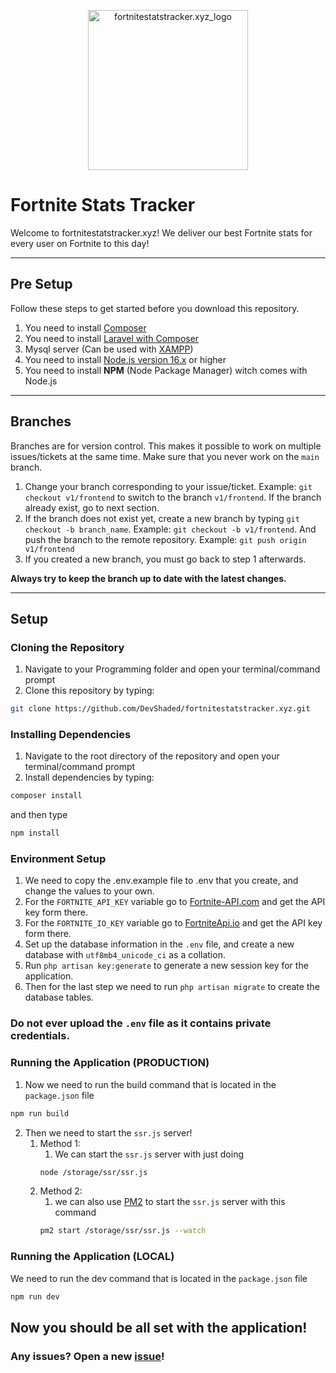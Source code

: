 <p align="center"><a href="https://fortnitestatstracker.xyz" target="_blank"><img src="https://fortnitestatstracker.xyz/images/favicons/android-chrome-256x256.png" width="256" alt="fortnitestatstracker.xyz_logo"></a></p>

# Fortnite Stats Tracker

Welcome to fortnitestatstracker.xyz! We deliver our best Fortnite stats for every user on Fortnite to this day!

---

## Pre Setup

Follow these steps to get started before you download this repository.

1. You need to install [Composer](https://getcomposer.org/)
2. You need to install [Laravel with Composer](https://laravel.com/docs/8.x#installation-via-composer)
3. Mysql server (Can be used with [XAMPP](https://www.apachefriends.org/index.html))
4. You need to install [Node.js version 16.x](https://nodejs.org/en/) or higher
5. You need to install **NPM** (Node Package Manager) witch comes with Node.js

---

## Branches

Branches are for version control. This makes it possible to work on multiple issues/tickets at the same time. Make sure that you never work on the `main` branch.

1. Change your branch corresponding to your issue/ticket. Example: `git checkout v1/frontend` to switch to the branch `v1/frontend`. If the branch already exist, go to next section.
2. If the branch does not exist yet, create a new branch by typing `git checkout -b branch_name`. Example: `git checkout -b v1/frontend`. And push the branch to the remote repository. Example: `git push origin v1/frontend`
3. If you created a new branch, you must go back to step 1 afterwards.

**Always try to keep the branch up to date with the latest changes.**

---

## Setup

### Cloning the Repository
1. Navigate to your Programming folder and open your terminal/command prompt
2. Clone this repository by typing:
```bash
git clone https://github.com/DevShaded/fortnitestatstracker.xyz.git
```

### Installing Dependencies
1. Navigate to the root directory of the repository and open your terminal/command prompt
2. Install dependencies by typing: 
```bash 
composer install
``` 
and then type
```bash
npm install
```

### Environment Setup
1. We need to copy the .env.example file to .env that you create, and change the values to your own.
2. For the `FORTNITE_API_KEY` variable go to [Fortnite-API.com](https://fortnite-api.com/) and get the API key form there.
3. For the `FORTNITE_IO_KEY` variable go to [FortniteApi.io](https://fortniteapi.io/) and get the API key form there.
4. Set up the database information in the `.env` file, and create a new database with `utf8mb4_unicode_ci` as a collation.
5. Run `php artisan key:generate` to generate a new session key for the application.
6. Then for the last step we need to run `php artisan migrate` to create the database tables.

### **Do not ever upload the `.env` file as it contains private credentials.**

### Running the Application (PRODUCTION)
1. Now we need to run the build command that is located in the `package.json` file
```bash
npm run build
```
2. Then we need to start the `ssr.js` server!
   1. Method 1:
      1. We can start the `ssr.js` server with just doing
      ```bash
      node /storage/ssr/ssr.js
      ```
   2. Method 2:
      1. we can also use [PM2](https://www.pm2.io/) to start the `ssr.js` server with this command
      ```bash
      pm2 start /storage/ssr/ssr.js --watch
      ```

### Running the Application (LOCAL)
We need to run the dev command that is located in the `package.json` file
```bash
npm run dev
```

Now you should be all set with the application!
---

### Any issues? Open a new [issue](https://github.com/DevShaded/fortnitestatstracker.xyz/issues)!
